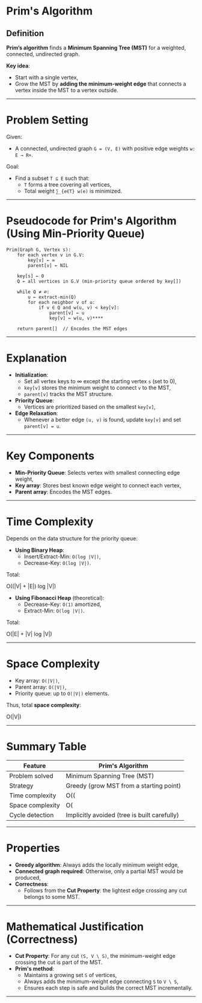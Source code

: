 # Prim's Algorithm

## Definition

**Prim’s algorithm** finds a **Minimum Spanning Tree (MST)** for a weighted, connected, undirected graph.

**Key idea**:
- Start with a single vertex,
- Grow the MST by **adding the minimum-weight edge** that connects a vertex inside the MST to a vertex outside.

---

# Problem Setting

Given:
- A connected, undirected graph `G = (V, E)` with positive edge weights `w: E → R+`.

Goal:
- Find a subset `T ⊆ E` such that:
  - `T` forms a tree covering all vertices,
  - Total weight `∑_{e∈T} w(e)` is minimized.

---

# Pseudocode for Prim's Algorithm (Using Min-Priority Queue)

```
Prim(Graph G, Vertex s):
    for each vertex v in G.V:
        key[v] ← ∞
        parent[v] ← NIL

    key[s] ← 0
    Q ← all vertices in G.V (min-priority queue ordered by key[])

    while Q ≠ ∅:
        u ← extract-min(Q)
        for each neighbor v of u:
            if v ∈ Q and w(u, v) < key[v]:
                parent[v] ← u
                key[v] ← w(u, v)****

    return parent[]  // Encodes the MST edges
```

---

# Explanation

- **Initialization**:
  - Set all vertex keys to ∞ except the starting vertex `s` (set to 0),
  - `key[v]` stores the minimum weight to connect `v` to the MST,
  - `parent[v]` tracks the MST structure.
- **Priority Queue**:
  - Vertices are prioritized based on the smallest `key[v]`,
- **Edge Relaxation**:
  - Whenever a better edge `(u, v)` is found, update `key[v]` and set `parent[v] = u`.

---

# Key Components

- **Min-Priority Queue**: Selects vertex with smallest connecting edge weight,
- **Key array**: Stores best known edge weight to connect each vertex,
- **Parent array**: Encodes the MST edges.

---

# Time Complexity

Depends on the data structure for the priority queue:
- **Using Binary Heap**:
  - Insert/Extract-Min: `O(log |V|)`,
  - Decrease-Key: `O(log |V|)`.

Total:

O((|V| + |E|) log |V|)


- **Using Fibonacci Heap** (theoretical):
  - Decrease-Key: `O(1)` amortized,
  - Extract-Min: `O(log |V|)`.

Total:

O(|E| + |V| log |V|)


---

# Space Complexity

- Key array: `O(|V|)`,
- Parent array: `O(|V|)`,
- Priority queue: up to `O(|V|)` elements.

Thus, total **space complexity**:

O(|V|)


---

# Summary Table

| Feature            | Prim's Algorithm                                |
|--------------------|-------------------------------------------------|
| Problem solved     | Minimum Spanning Tree (MST)                    |
| Strategy           | Greedy (grow MST from a starting point)         |
| Time complexity    | O((|V| + |E|) log |V|) (binary heap)             |
| Space complexity   | O(|V|)                                           |
| Cycle detection    | Implicitly avoided (tree is built carefully)    |

---

# Properties

- **Greedy algorithm**: Always adds the locally minimum weight edge,
- **Connected graph required**: Otherwise, only a partial MST would be produced,
- **Correctness**:
  - Follows from the **Cut Property**: the lightest edge crossing any cut belongs to some MST.

---

# Mathematical Justification (Correctness)

- **Cut Property**: For any cut `(S, V \ S)`, the minimum-weight edge crossing the cut is part of the MST.
- **Prim's method**:
  - Maintains a growing set `S` of vertices,
  - Always adds the minimum-weight edge connecting `S` to `V \ S`,
  - Ensures each step is safe and builds the correct MST incrementally.

---